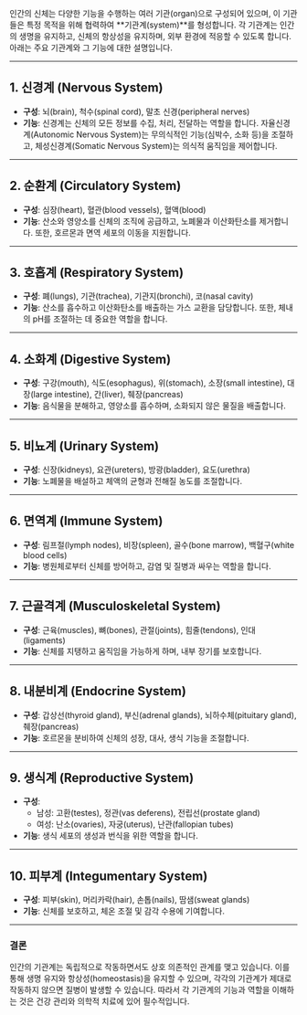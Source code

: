 
인간의 신체는 다양한 기능을 수행하는 여러 기관(organ)으로 구성되어 있으며, 이 기관들은 특정 목적을 위해 협력하여 **기관계(system)**를 형성합니다. 각 기관계는 인간의 생명을 유지하고, 신체의 항상성을 유지하며, 외부 환경에 적응할 수 있도록 합니다. 아래는 주요 기관계와 그 기능에 대한 설명입니다.

---

## 1. **신경계 (Nervous System)**

- **구성**: 뇌(brain), 척수(spinal cord), 말초 신경(peripheral nerves)
- **기능**: 신경계는 신체의 모든 정보를 수집, 처리, 전달하는 역할을 합니다. 자율신경계(Autonomic Nervous System)는 무의식적인 기능(심박수, 소화 등)을 조절하고, 체성신경계(Somatic Nervous System)는 의식적 움직임을 제어합니다.

---

## 2. **순환계 (Circulatory System)**

- **구성**: 심장(heart), 혈관(blood vessels), 혈액(blood)
- **기능**: 산소와 영양소를 신체의 조직에 공급하고, 노폐물과 이산화탄소를 제거합니다. 또한, 호르몬과 면역 세포의 이동을 지원합니다.

---

## 3. **호흡계 (Respiratory System)**

- **구성**: 폐(lungs), 기관(trachea), 기관지(bronchi), 코(nasal cavity)
- **기능**: 산소를 흡수하고 이산화탄소를 배출하는 가스 교환을 담당합니다. 또한, 체내의 pH를 조절하는 데 중요한 역할을 합니다.

---

## 4. **소화계 (Digestive System)**

- **구성**: 구강(mouth), 식도(esophagus), 위(stomach), 소장(small intestine), 대장(large intestine), 간(liver), 췌장(pancreas)
- **기능**: 음식물을 분해하고, 영양소를 흡수하며, 소화되지 않은 물질을 배출합니다.

---

## 5. **비뇨계 (Urinary System)**

- **구성**: 신장(kidneys), 요관(ureters), 방광(bladder), 요도(urethra)
- **기능**: 노폐물을 배설하고 체액의 균형과 전해질 농도를 조절합니다.

---

## 6. **면역계 (Immune System)**

- **구성**: 림프절(lymph nodes), 비장(spleen), 골수(bone marrow), 백혈구(white blood cells)
- **기능**: 병원체로부터 신체를 방어하고, 감염 및 질병과 싸우는 역할을 합니다.

---

## 7. **근골격계 (Musculoskeletal System)**

- **구성**: 근육(muscles), 뼈(bones), 관절(joints), 힘줄(tendons), 인대(ligaments)
- **기능**: 신체를 지탱하고 움직임을 가능하게 하며, 내부 장기를 보호합니다.

---

## 8. **내분비계 (Endocrine System)**

- **구성**: 갑상선(thyroid gland), 부신(adrenal glands), 뇌하수체(pituitary gland), 췌장(pancreas)
- **기능**: 호르몬을 분비하여 신체의 성장, 대사, 생식 기능을 조절합니다.

---

## 9. **생식계 (Reproductive System)**

- **구성**:
    - 남성: 고환(testes), 정관(vas deferens), 전립선(prostate gland)
    - 여성: 난소(ovaries), 자궁(uterus), 난관(fallopian tubes)
- **기능**: 생식 세포의 생성과 번식을 위한 역할을 합니다.

---

## 10. **피부계 (Integumentary System)**

- **구성**: 피부(skin), 머리카락(hair), 손톱(nails), 땀샘(sweat glands)
- **기능**: 신체를 보호하고, 체온 조절 및 감각 수용에 기여합니다.

---

### 결론

인간의 기관계는 독립적으로 작동하면서도 상호 의존적인 관계를 맺고 있습니다. 이를 통해 생명 유지와 항상성(homeostasis)을 유지할 수 있으며, 각각의 기관계가 제대로 작동하지 않으면 질병이 발생할 수 있습니다. 따라서 각 기관계의 기능과 역할을 이해하는 것은 건강 관리와 의학적 치료에 있어 필수적입니다.